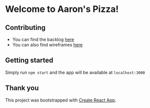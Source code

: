 # Welcome to Aaron's Pizza!

## Contributing
- You can find the backlog [here](https://trello.com/invite/b/LUIZCet4/ATTI67adfd9b862d57a3e775233ba4ae930f806BBD63/pizza-challenge)
- You can also find wireframes [here](https://wireframe.cc/pro/pp/f524d1f23640424)

## Getting started
Simply run `npm start` and the app will be available at `localhost:3000`

## Thank you
This project was bootstrapped with [Create React App](https://github.com/facebook/create-react-app).
